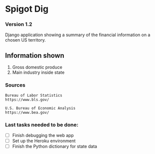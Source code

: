 # Spigot Dig

### Version 1.2

Django application showing a summary of the financial information on a chosen US territory. 

## Information shown

1. Gross domestic produce
2. Main industry inside state

### Sources

  ```
Bureau of Labor Statistics
https://www.bls.gov/
  
U.S. Bureau of Economic Analysis
https://www.bea.gov/
  ```

### Last tasks needed to be done:

- [ ] Finish debugging the web app
- [ ] Set up the Heroku environment
- [ ] Finish the Python dictionary for state data